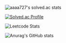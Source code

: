 
![aaaa727's solved.ac stats](https://github-readme-solvedac.hyp3rflow.vercel.app/api/?handle=aaaa727)

[![Solved.ac Profile](http://mazassumnida.wtf/api/v2/generate_badge?boj=aaaa727)](https://solved.ac/aaaa727/)


<!-- https://github.com/JacobLinCool/LeetCode-Stats-Card-->

![Leetcode Stats](https://leetcard.jacoblin.cool/kkminseok?theme=uvicorn&ext=activity)

<!--![Leetcode Stats](https://leetcard.jacoblin.cool/kkminseok?theme=wtf&ext=activity) 재밌는 테마 zz-->

<!-- https://github.com/anuraghazra/github-readme-stats-->
![Anurag's GitHub stats](https://github-readme-stats.vercel.app/api?username=kkminseok&show_icons=true&theme=tokyonight)

<!--
**kkminseok/kkminseok** is a ✨ _special_ ✨ repository because its `README.md` (this file) appears on your GitHub profile.

Here are some ideas to get you started:

- 🔭 I’m currently working on ...
- 🌱 I’m currently learning ...
- 👯 I’m looking to collaborate on ...
- 🤔 I’m looking for help with ...
- 💬 Ask me about ...
- 📫 How to reach me: ...
- 😄 Pronouns: ...
- ⚡ Fun fact: ...
-->
